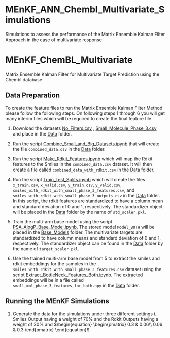 # MEnKF_ANN_Chembl_Multivariate_Simulations
Simulations to assess the performance of the Matrix Ensemble Kalman Filter Approach in the case of multivariate response

# MEnKF_ChemBL_Multivariate
Matrix Ensemble Kalman Filter for Multivariate Target Prediction using the Chembl database

## Data Preparation

To create the feature files to run the Matrix Ensemble Kalman Filter Method please follow the following steps. On following steps 1 through 6 you will get many interim files which will be required to create the final feature file 

1. Download the datasets [No_Filters.csv](https://drive.google.com/drive/folders/1clnJGyRuriZFKXiN_ctzws03Cp3-qlgK) , [Small_Molecule_Phase_3.csv](https://drive.google.com/file/d/1NMzBgvLj1m2RqGZaRMkeeqZ-pDkqQhxe/view?usp=drive_link) and place in the [Data](https://github.com/Ved-Piyush/MEnKF_ANN_Chembl_Multivariate_Simulations/tree/main/Data) folder.

2. Run the script [Combine_Small_and_Big_Datasets.ipynb](https://github.com/Ved-Piyush/MEnKF_ANN_Chembl_Multivariate_Simulations/blob/main/Data_Preparation/Combine_Small_and_Big_Datasets.ipynb) that will create the file `combined_data.csv` in the [Data](https://github.com/Ved-Piyush/MEnKF_ANN_Chembl_Multivariate_Simulations/tree/main/Data) folder.

3. Run the script [Make_Rdkit_Features.ipynb](https://github.com/Ved-Piyush/MEnKF_ANN_Chembl_Multivariate_Simulations/blob/main/Data_Preparation/Make_Rdkit_Features.ipynb) which will map the Rdkit features to the Smiles in the `combined_data.csv` dataset. It will then create a file called `combined_data_with_rdkit.csv` in the [Data](https://github.com/Ved-Piyush/MEnKF_ANN_Chembl_Multivariate_Simulations/tree/main/Data) folder.

4. Run the script [Train_Test_Splits.ipynb](https://github.com/Ved-Piyush/MEnKF_ANN_Chembl_Multivariate_Simulations/blob/main/Data_Preparation/Train_Test_Splits.ipynb) which will create the files `x_train.csv`, `x_valid.csv`, `y_train.csv`, `y_valid.csv`, `smiles_with_rdkit_with_small_phase_3_features.csv`, and `smiles_with_rdkit_with_small_phase_3_outputs.csv` in the [Data](https://github.com/Ved-Piyush/MEnKF_ANN_Chembl_Multivariate_Simulations/tree/main/Data) folder. In this script, the rdkit features are standardized to have a column mean and standard deviation of 0 and 1, respectively. The standardizer object will be placed in the [Data](https://github.com/Ved-Piyush/MEnKF_ANN_Chembl_Multivariate_Simulations/tree/main/Data) folder by the name of `std_scaler.pkl`. 

5. Train the multi-arm base model using the script [PSA_AlogP_Base_Model.ipynb](https://github.com/Ved-Piyush/MEnKF_ANN_Chembl_Multivariate_Simulations/blob/main/Base_Model_Training/PSA_AlogP_Base_Model.ipynb). The stored model `Model_BOTH` will be placed in the [Base_Models](https://github.com/Ved-Piyush/MEnKF_ANN_Chembl_Multivariate_Simulations/tree/main/Base_Models) folder. The multivariate targets are standardized to have column means and standard deviation of 0 and 1, respectively. The standardizer object can be found in the [Data](https://github.com/Ved-Piyush/MEnKF_ANN_Chembl_Multivariate_Simulations/tree/main/Data) folder by the name of `target_scaler.pkl`.

6. Use the trained multi-arm base model from 5 to extract the smiles and rdkit embeddings for the samples in the `smiles_with_rdkit_with_small_phase_3_features.csv` dataset using the script [Extract_BottleNeck_Features_Both.ipynb](https://github.com/Ved-Piyush/MEnKF_ANN_Chembl_Multivariate_Simulations/blob/main/Data_Preparation/Extract_BottleNeck_Features_Both.ipynb). The extracted embeddings will be in a file called `small_mol_phase_3_features_for_both.npy` in the [Data](https://github.com/Ved-Piyush/MEnKF_ANN_Chembl_Multivariate_Simulations/tree/main/Data) folder.

## Running the MEnKF Simulations

1. Generate the data for the simulations under three different settings
   i. Smiles Output having a weight of 70% and the Rdkit Outputs having a weight of 30% and $\begin{equation}
\begin{pmatrix} 0.3 & 0.06\\ 0.06 & 0.3 \end{pmatrix}
\end{equation}$


